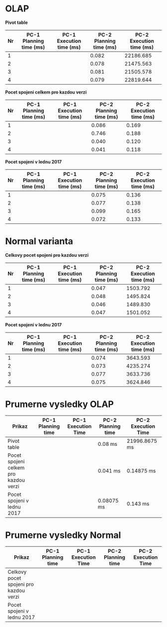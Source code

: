 # OLAP
**Pivot table**

Nr | PC-1 Planning time (ms) | PC-1 Execution time (ms) | PC-2 Planning time (ms) | PC-2 Execution time (ms) |
--- | ------------------ | ------------------ | --- | ---
1 |  |  | 0.082 | 22186.685 |
2 |  |  | 0.078 | 21475.563 |
3 |  |  | 0.081 | 21505.578 |
4 |  |  | 0.079 | 22819.644 |

**Pocet spojeni celkem pro kazdou verzi** 

Nr | PC-1 Planning time (ms) | PC-1 Execution time (ms) | PC-2 Planning time (ms) | PC-2 Execution time (ms) |
--- | ------------------ | ------------------ | --- | ---
1 |  |  | 0.086 | 0.169 |
2 |  |  | 0.746 | 0.188 |
3 |  |  | 0.040 | 0.120 |
4 |  |  | 0.041 | 0.118 |

**Pocet spojeni v lednu 2017**

Nr | PC-1 Planning time (ms) | PC-1 Execution time (ms) | PC-2 Planning time (ms) | PC-2 Execution time (ms) |
--- | ------------------ | ------------------ | --- | ---
1 | |  | 0.075 | 0.136 |
2 |  |  | 0.077 | 0.138 |
3 |  |  | 0.099 | 0.165 |
4 |  |  | 0.072 | 0.133 |

# Normal varianta

**Celkovy pocet spojeni pro kazdou verzi**

Nr | PC-1 Planning time (ms) | PC-1 Execution time (ms) | PC-2 Planning time (ms) | PC-2 Execution time (ms) |
--- | ------------------ | ------------------ | --- | ---
1 |  |  | 0.047 | 1503.792 |
2 |  |  | 0.048 | 1495.824 |
3 |  |  | 0.046 | 1489.830 |
4 |  |  | 0.047 | 1501.052 |

**Pocet spojeni v lednu 2017**

Nr | PC-1 Planning time (ms) | PC-1 Execution time (ms) | PC-2 Planning time (ms) | PC-2 Execution time (ms) |
--- | ------------------ | ------------------ | --- | ---
1 |  |  | 0.074 | 3643.593 |
2 |  |  | 0.073 | 4235.274 |
3 |  |  | 0.077 | 3633.736 |
4 |  |  | 0.075 | 3624.846 |

# Prumerne vysledky OLAP

Prikaz | PC-1 Planning time | PC-1 Execution Time | PC-2 Planning time | PC-2 Execution Time |
--- | --- | --- | --- | ---
Pivot table | | | 0.08 ms | 21996.8675 ms |
Pocet spojeni celkem pro kazdou verzi | | | 0.041 ms | 0.14875 ms |
Pocet spojeni v lednu 2017 | | | 0.08075 ms | 0.143 ms |


# Prumerne vysledky Normal

Prikaz | PC-1 Planning time | PC-1 Execution Time | PC-2 Planning time | PC-2 Execution Time |
--- | --- | --- | --- | ---
Celkovy pocet spojeni pro kazdou verzi | | | | |
Pocet spojeni v lednu 2017 | | | | |

